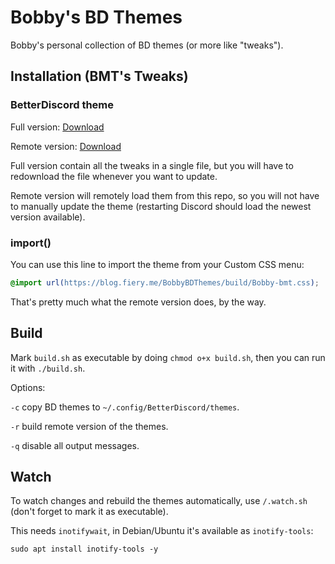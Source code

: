 # Bobby's BD Themes

Bobby's personal collection of BD themes (or more like "tweaks").

## Installation (BMT's Tweaks)

### BetterDiscord theme

Full version: [Download](https://blog.fiery.me/BobbyBDThemes/build/Bobby-bmt.theme.css)

Remote version: [Download](https://blog.fiery.me/BobbyBDThemes/build/Bobby-bmt.remote.theme.css)

Full version contain all the tweaks in a single file, but you will have to redownload the file whenever you want to update.

Remote version will remotely load them from this repo, so you will not have to manually update the theme (restarting Discord should load the newest version available).

### import()

You can use this line to import the theme from your Custom CSS menu:

```css
@import url(https://blog.fiery.me/BobbyBDThemes/build/Bobby-bmt.css);
```

That's pretty much what the remote version does, by the way.

## Build

Mark `build.sh` as executable by doing `chmod o+x build.sh`, then you can run it with `./build.sh`.

Options:

`-c` copy BD themes to `~/.config/BetterDiscord/themes`.

`-r` build remote version of the themes.

`-q` disable all output messages.

## Watch

To watch changes and rebuild the themes automatically, use `/.watch.sh` (don't forget to mark it as executable).

This needs `inotifywait`, in Debian/Ubuntu it's available as `inotify-tools`:

```shell
sudo apt install inotify-tools -y
```
